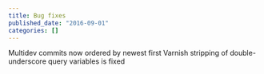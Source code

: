 ```yaml
---
title: Bug fixes
published_date: "2016-09-01"
categories: []
---
```

Multidev commits now ordered by newest first
Varnish stripping of double-underscore query variables is fixed
